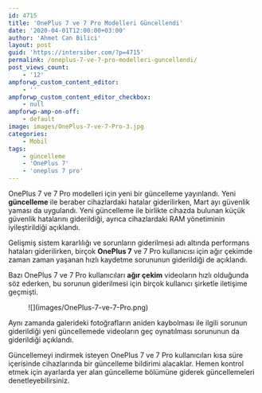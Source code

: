 ```yaml
---
id: 4715
title: 'OnePlus 7 ve 7 Pro Modelleri Güncellendi'
date: '2020-04-01T12:00:00+03:00'
author: 'Ahmet Can Bilici'
layout: post
guid: 'https://intersiber.com/?p=4715'
permalink: /oneplus-7-ve-7-pro-modelleri-guncellendi/
post_views_count:
    - '12'
ampforwp_custom_content_editor:
    - ''
ampforwp_custom_content_editor_checkbox:
    - null
ampforwp-amp-on-off:
    - default
image: images/OnePlus-7-ve-7-Pro-3.jpg
categories:
    - Mobil
tags:
    - güncelleme
    - 'OnePlus 7'
    - 'oneplus 7 pro'
---
```


OnePlus 7 ve 7 Pro modelleri için yeni bir güncelleme yayınlandı. Yeni **güncelleme** ile beraber cihazlardaki hatalar giderilirken, Mart ayı güvenlik yaması da uygulandı. Yeni güncelleme ile birlikte cihazda bulunan küçük güvenlik hatalarını giderildiği, ayrıca cihazlardaki RAM yönetiminin iyileştirildiği açıklandı.

Gelişmiş sistem kararlılığı ve sorunların giderilmesi adı altında performans hataları giderilirken, birçok **OnePlus 7** ve 7 Pro kullanıcısı için ağır çekimde zaman zaman yaşanan hızlı kaydetme sorununun giderildiği de açıklandı.

Bazı OnePlus 7 ve 7 Pro kullanıcıları **ağır çekim** videoların hızlı olduğunda söz ederken, bu sorunun giderilmesi için birçok kullanıcı şirketle iletişime geçmişti.

<figure class="wp-block-image size-large">![](images/OnePlus-7-ve-7-Pro.png)</figure>Aynı zamanda galerideki fotoğrafların aniden kaybolması ile ilgili sorunun giderildiği yeni güncellemede videoların geç oynatılması sorununun da giderildiği açıklandı.

Güncellemeyi indirmek isteyen OnePlus 7 ve 7 Pro kullanıcıları kısa süre içerisinde cihazlarında bir güncelleme bildirimi alacaklar. Hemen kontrol etmek için ayarlarda yer alan güncelleme bölümüne giderek güncellemeleri denetleyebilirsiniz.